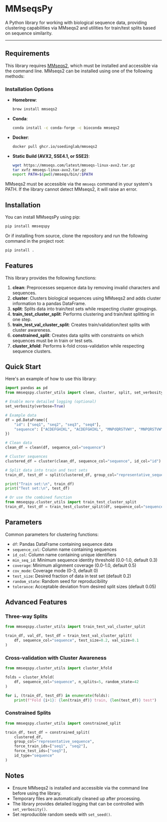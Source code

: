 # MMseqsPy

A Python library for working with biological sequence data, providing clustering capabilities via MMseqs2 and utilities for train/test splits based on sequence similarity.

---

## Requirements

This library requires [MMseqs2](https://github.com/soedinglab/MMseqs2), which must be installed and accessible via the command line. MMseqs2 can be installed using one of the following methods:

### Installation Options

- **Homebrew**:
    ```bash
    brew install mmseqs2
    ```

- **Conda**:
    ```bash
    conda install -c conda-forge -c bioconda mmseqs2
    ```

- **Docker**:
    ```bash
    docker pull ghcr.io/soedinglab/mmseqs2
    ```

- **Static Build (AVX2, SSE4.1, or SSE2)**:
    ```bash
    wget https://mmseqs.com/latest/mmseqs-linux-avx2.tar.gz
    tar xvfz mmseqs-linux-avx2.tar.gz
    export PATH=$(pwd)/mmseqs/bin/:$PATH
    ```

MMseqs2 must be accessible via the `mmseqs` command in your system's PATH. If the library cannot detect MMseqs2, it will raise an error.

## Installation

You can install MMseqsPy using pip:

```bash
pip install mmseqspy
```

Or if installing from source, clone the repository and run the following command in the project root:

```bash
pip install .
```

## Features

This library provides the following functions:

1. **clean**: Preprocesses sequence data by removing invalid characters and sequences.
2. **cluster**: Clusters biological sequences using MMseqs2 and adds cluster information to a pandas DataFrame.
3. **split**: Splits data into train/test sets while respecting cluster groupings.
4. **train_test_cluster_split**: Performs clustering and train/test splitting in one step.
5. **train_test_val_cluster_split**: Creates train/validation/test splits with cluster awareness.
6. **constrained_split**: Creates data splits with constraints on which sequences must be in train or test sets.
7. **cluster_kfold**: Performs k-fold cross-validation while respecting sequence clusters.

## Quick Start

Here's an example of how to use this library:

```python
import pandas as pd
from mmseqspy.cluster_utils import clean, cluster, split, set_verbosity

# Enable more detailed logging (optional)
set_verbosity(verbose=True)

# Example data
df = pd.DataFrame({
    "id": ["seq1", "seq2", "seq3", "seq4"],
    "sequence": ["ACDEFGHIKL", "ACDEFGHIKL", "MNPdQRSTVWY", "MNPQRSTVWY"]
})

# Clean data
clean_df = clean(df, sequence_col="sequence")

# Cluster sequences
clustered_df = cluster(clean_df, sequence_col="sequence", id_col="id")

# Split data into train and test sets
train_df, test_df = split(clustered_df, group_col="representative_sequence", test_size=0.3)

print("Train set:\n", train_df)
print("Test set:\n", test_df)

# Or use the combined function
from mmseqspy.cluster_utils import train_test_cluster_split
train_df, test_df = train_test_cluster_split(df, sequence_col="sequence", id_col="id", test_size=0.3)
```

## Parameters

Common parameters for clustering functions:

- `df`: Pandas DataFrame containing sequence data
- `sequence_col`: Column name containing sequences
- `id_col`: Column name containing unique identifiers
- `min_seq_id`: Minimum sequence identity threshold (0.0-1.0, default 0.3)
- `coverage`: Minimum alignment coverage (0.0-1.0, default 0.5)
- `cov_mode`: Coverage mode (0-3, default 0)
- `test_size`: Desired fraction of data in test set (default 0.2)
- `random_state`: Random seed for reproducibility
- `tolerance`: Acceptable deviation from desired split sizes (default 0.05)

## Advanced Features

### Three-way Splits

```python
from mmseqspy.cluster_utils import train_test_val_cluster_split

train_df, val_df, test_df = train_test_val_cluster_split(
    df, sequence_col="sequence", test_size=0.2, val_size=0.1
)
```

### Cross-validation with Cluster Awareness

```python
from mmseqspy.cluster_utils import cluster_kfold

folds = cluster_kfold(
    df, sequence_col="sequence", n_splits=5, random_state=42
)

for i, (train_df, test_df) in enumerate(folds):
    print(f"Fold {i+1}: {len(train_df)} train, {len(test_df)} test")
```

### Constrained Splits

```python
from mmseqspy.cluster_utils import constrained_split

train_df, test_df = constrained_split(
    clustered_df,
    group_col="representative_sequence",
    force_train_ids=["seq1", "seq2"],
    force_test_ids=["seq3"],
    id_type="sequence"
)
```

## Notes

- Ensure MMseqs2 is installed and accessible via the command line before using the library.
- Temporary files are automatically cleaned up after processing.
- The library provides detailed logging that can be controlled with `set_verbosity()`.
- Set reproducible random seeds with `set_seed()`.

